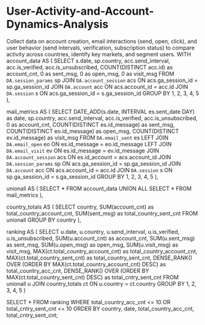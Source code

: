 # User-Activity-and-Account-Dynamics-Analysis
Collect data on account creation, email interactions (send, open, click), and user behavior (send intervals, verification, subscription status) to compare activity across countries, identify key markets, and segment users.
WITH account_data AS (
    SELECT
        s.date,
        sp.country,
        acc.send_interval,
        acc.is_verified,
        acc.is_unsubscribed,
        COUNT(DISTINCT acc.id) as account_cnt,
        0 as sent_msg,
        0 as open_msg,
        0 as visit_msg
    FROM `DA.session_params` sp
    JOIN `DA.account_session` acs
        ON acs.ga_session_id = sp.ga_session_id
    JOIN `DA.account` acc
        ON acs.account_id = acc.id
    JOIN `DA.session` s
        ON acs.ga_session_id = s.ga_session_id
    GROUP BY 1, 2, 3, 4, 5
),


mail_metrics AS (
    SELECT
        DATE_ADD(s.date, INTERVAL es.sent_date DAY) as date,
        sp.country,
        acc.send_interval,
        acc.is_verified,
        acc.is_unsubscribed,
        0 as account_cnt,
        COUNT(DISTINCT es.id_message) as sent_msg,
        COUNT(DISTINCT eo.id_message) as open_msg,
        COUNT(DISTINCT ev.id_message) as visit_msg
    FROM `DA.email_sent` es
    LEFT JOIN `DA.email_open` eo
        ON es.id_message = eo.id_message
    LEFT JOIN `DA.email_visit` ev
        ON es.id_message = ev.id_message
    JOIN `DA.account_session` acs
        ON es.id_account = acs.account_id
    JOIN `DA.session_params` sp
        ON acs.ga_session_id = sp.ga_session_id
    JOIN `DA.account` acc
        ON acs.account_id = acc.id
    JOIN `DA.session` s
        ON sp.ga_session_id = s.ga_session_id
    GROUP BY 1, 2, 3, 4, 5
),


unionall AS (
    SELECT *
    FROM account_data
    UNION ALL
    SELECT *
    FROM mail_metrics
),


country_totals AS (
    SELECT
        country,
        SUM(account_cnt) as total_country_account_cnt,
        SUM(sent_msg) as total_country_sent_cnt
    FROM unionall
    GROUP BY country
),


ranking AS (
    SELECT
        u.date,
        u.country,
        u.send_interval,
        u.is_verified,
        u.is_unsubscribed,
        SUM(u.account_cnt) as account_cnt,
        SUM(u.sent_msg) as sent_msg,
        SUM(u.open_msg) as open_msg,
        SUM(u.visit_msg) as visit_msg,
        MAX(ct.total_country_account_cnt) as total_country_account_cnt,
        MAX(ct.total_country_sent_cnt) as total_country_sent_cnt,
        DENSE_RANK() OVER (ORDER BY MAX(ct.total_country_account_cnt) DESC) as total_country_acc_cnt,
        DENSE_RANK() OVER (ORDER BY MAX(ct.total_country_sent_cnt) DESC) as total_cntry_sent_cnt
    FROM unionall u
    JOIN country_totals ct
        ON u.country = ct.country
    GROUP BY 1, 2, 3, 4, 5
)


SELECT *
FROM ranking
WHERE total_country_acc_cnt <= 10 OR total_cntry_sent_cnt <= 10
ORDER BY country, date, total_country_acc_cnt, total_cntry_sent_cnt;
